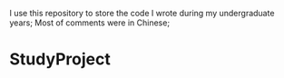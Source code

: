 I use this repository to store the code I wrote during my undergraduate years;
Most of comments were in Chinese; 
# StudyProject
